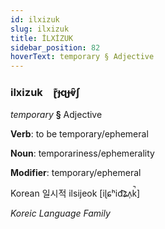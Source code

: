 ```yaml
---
id: ilxizuk
slug: ilxizuk
title: İLXİZUK
sidebar_position: 82
hoverText: temporary § Adjective
---
```


### ilxizuk&emsp;<span kind="abugida">ɽ͊ɟɋɟⱴ̑ʃ</span>

*temporary* **§** Adjective

**Verb**: to be temporary/ephemeral

**Noun**: temporariness/ephemerality

**Modifier**: temporary/ephemeral

Korean 일시적 ilsijeok [iɭɕʰid͡ʑʌ̹k̚]

*Koreic Language Family*